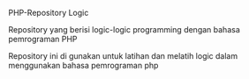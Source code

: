 PHP-Repository Logic

Repository yang berisi logic-logic programming dengan bahasa pemrograman PHP

Repository ini di gunakan untuk latihan dan melatih logic dalam menggunakan bahasa pemrograman php
